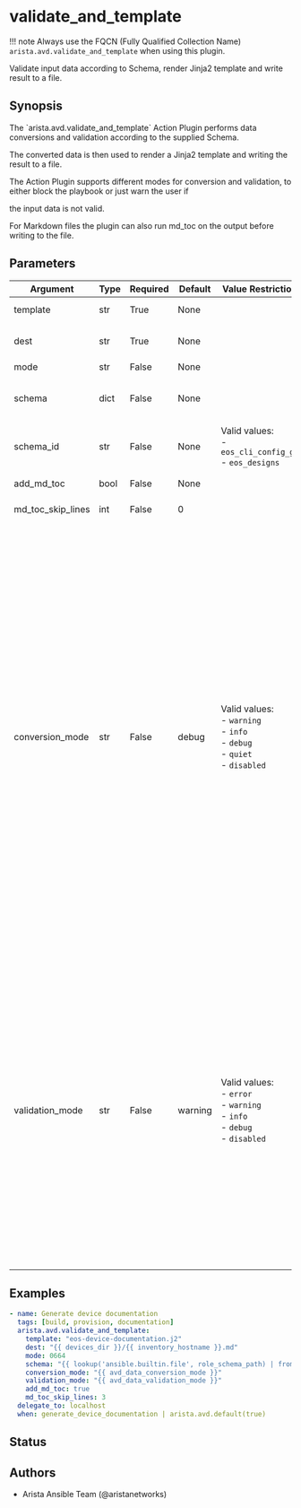 # validate_and_template

!!! note
    Always use the FQCN (Fully Qualified Collection Name) `arista.avd.validate_and_template` when using this plugin.

Validate input data according to Schema, render Jinja2 template and write result to a file.

## Synopsis

The \`arista.avd.validate\_and\_template\` Action Plugin performs data conversions and validation according to the supplied Schema.

The converted data is then used to render a Jinja2 template and writing the result to a file.

The Action Plugin supports different modes for conversion and validation, to either block the playbook or just warn the user if

the input data is not valid.

For Markdown files the plugin can also run md\_toc on the output before writing to the file.

## Parameters

| Argument | Type | Required | Default | Value Restrictions | Description |
| -------- | ---- | -------- | ------- | ------------------ | ----------- |
| template | str | True | None |  | Path to Jinja2 Template file |
| dest | str | True | None |  | Destination path. The rendered template will be written to this file |
| mode | str | False | None |  | File mode for dest file. |
| schema | dict | False | None |  | Schema conforming to \"AVD Meta Schema\". Either schema or schema\_id must be set. |
| schema_id | str | False | None | Valid values:<br>- <code>eos_cli_config_gen</code><br>- <code>eos_designs</code> | ID of Schema conforming to \"AVD Meta Schema\".  Either schema or schema\_id must be set. |
| add_md_toc | bool | False | None |  | Run md\_toc on the output before writing to the file. |
| md_toc_skip_lines | int | False | 0 |  | Pass this value as skip\_lines to add\_md\_toc. |
| conversion_mode | str | False | debug | Valid values:<br>- <code>warning</code><br>- <code>info</code><br>- <code>debug</code><br>- <code>quiet</code><br>- <code>disabled</code> | Run data conversion in either \"warning\", \"info\", \"debug\", \"quiet\" or \"disabled\" mode.<br>Conversion will perform type conversion of input variables as defined in the schema.<br>Conversion is intended to help the user to identify minor issues with the input data, while still allowing the data to be validated.<br>During conversion, messages will generated with information about the host\(s\) and key\(s\) which required conversion.<br>conversion\_mode\:disabled means that conversion will not run.<br>conversion\_mode\:error will produce error messages and fail the task.<br>conversion\_mode\:warning will produce warning messages.<br>conversion\_mode\:info will produce regular log messages.<br>conversion\_mode\:debug will produce hidden messages viewable with \-v.<br>conversion\_mode\:quiet will not produce any messages. |
| validation_mode | str | False | warning | Valid values:<br>- <code>error</code><br>- <code>warning</code><br>- <code>info</code><br>- <code>debug</code><br>- <code>disabled</code> | Run validation in either \"error\", \"warning\", \"info\", \"debug\" or \"disabled\" mode.<br>Validation will validate the input variables according to the schema.<br>During validation, messages will generated with information about the host\(s\) and key\(s\) which failed validation.<br>validation\_mode\:disabled means that validation will not run.<br>validation\_mode\:error will produce error messages and fail the task.<br>validation\_mode\:warning will produce warning messages.<br>validation\_mode\:info will produce regular log messages.<br>validation\_mode\:debug will produce hidden messages viewable with \-v. |

## Examples

```yaml
- name: Generate device documentation
  tags: [build, provision, documentation]
  arista.avd.validate_and_template:
    template: "eos-device-documentation.j2"
    dest: "{{ devices_dir }}/{{ inventory_hostname }}.md"
    mode: 0664
    schema: "{{ lookup('ansible.builtin.file', role_schema_path) | from_yaml }}"
    conversion_mode: "{{ avd_data_conversion_mode }}"
    validation_mode: "{{ avd_data_validation_mode }}"
    add_md_toc: true
    md_toc_skip_lines: 3
  delegate_to: localhost
  when: generate_device_documentation | arista.avd.default(true)
```

## Status

## Authors

- Arista Ansible Team (@aristanetworks)
